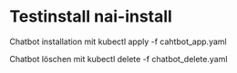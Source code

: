 # Testinstall nai-install

Chatbot installation mit kubectl apply -f cahtbot_app.yaml

Chatbot löschen mit kubectl delete -f chatbot_delete.yaml
